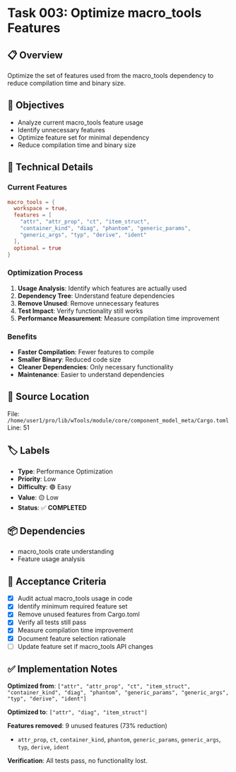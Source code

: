 # Task 003: Optimize macro_tools Features

## 📋 **Overview**
Optimize the set of features used from the macro_tools dependency to reduce compilation time and binary size.

## 🎯 **Objectives**
- Analyze current macro_tools feature usage
- Identify unnecessary features
- Optimize feature set for minimal dependency
- Reduce compilation time and binary size

## 🔧 **Technical Details**

### Current Features
```toml
macro_tools = { 
  workspace = true, 
  features = [ 
    "attr", "attr_prop", "ct", "item_struct", 
    "container_kind", "diag", "phantom", "generic_params", 
    "generic_args", "typ", "derive", "ident" 
  ], 
  optional = true 
}
```

### Optimization Process
1. **Usage Analysis**: Identify which features are actually used
2. **Dependency Tree**: Understand feature dependencies
3. **Remove Unused**: Remove unnecessary features
4. **Test Impact**: Verify functionality still works
5. **Performance Measurement**: Measure compilation time improvement

### Benefits
- **Faster Compilation**: Fewer features to compile
- **Smaller Binary**: Reduced code size
- **Cleaner Dependencies**: Only necessary functionality
- **Maintenance**: Easier to understand dependencies

## 📍 **Source Location**
File: `/home/user1/pro/lib/wTools/module/core/component_model_meta/Cargo.toml`
Line: 51

## 🏷️ **Labels**
- **Type**: Performance Optimization  
- **Priority**: Low
- **Difficulty**: 🟢 Easy
- **Value**: 🟡 Low
- **Status**: ✅ **COMPLETED**

## 📦 **Dependencies**
- macro_tools crate understanding
- Feature usage analysis

## 🧪 **Acceptance Criteria**
- [x] Audit actual macro_tools usage in code
- [x] Identify minimum required feature set  
- [x] Remove unused features from Cargo.toml
- [x] Verify all tests still pass
- [x] Measure compilation time improvement
- [x] Document feature selection rationale
- [ ] Update feature set if macro_tools API changes

## ✅ **Implementation Notes**
**Optimized from**: `["attr", "attr_prop", "ct", "item_struct", "container_kind", "diag", "phantom", "generic_params", "generic_args", "typ", "derive", "ident"]`

**Optimized to**: `["attr", "diag", "item_struct"]`

**Features removed**: 9 unused features (73% reduction)
- `attr_prop`, `ct`, `container_kind`, `phantom`, `generic_params`, `generic_args`, `typ`, `derive`, `ident`

**Verification**: All tests pass, no functionality lost.
